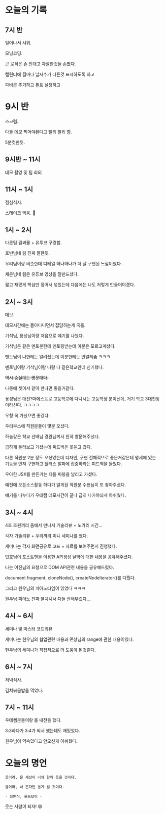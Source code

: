 # 오늘의 기록

## 7시 반

일어나서 샤워.

모닝코딩.

큰 로직은 손 안대고 자잘한것들 손봤다.

캘린더에 월마다 날자수가 다른것 표시하도록 하고

파비콘 추가하고 폰트 설정하고

# 9시 반

스크럼.

다들 데모 찍어야된다고 빨리 빨리 함.

5분컷한듯.

## 9시반 ~ 11시

데모 촬영 및 팀 회의

## 11시 ~ 1시

점심식사.

스테이크 먹음. 🥩

## 1시 ~ 2시

다른팀 결과물 + 유투브 구경함.

호빈님네 팀 진짜 잘한듯.

우리팀이랑 비슷한데 디테일 하나하나가 더 잘 구현된 느낌이였다.

채은님네 팀은 유튜브 영상을 잘만드셨다.

짧고 재밌게 핵심만 짚어서 넣었는데 다음에는 나도 저렇게 만들어야겠다.

## 2시 ~ 3시

데모.

데모시간에는 돌아다니면서 잡담하는게 국룰.

기석님, 용성님이랑 처음으로 얘기를 나눴다.

기석님은 같은 멘토분한테 멘토링받는데 이분은 모르고계셨다.

멘토님이 나한테는 알려줬는데 이분한테는 안알랴쥼 ㅋㅋㅋ

멘토님이랑 기석님이랑 나랑 다 같은학교인데 신기했다.

~~역시 숭실대는 명문대다.~~

나중에 셋이서 같이 만나면 좋을거같다.

용성님은 대전?마에스트로 고등학교에 다니시는 고등학생 분이신데, 거기 학교 3대천왕이라신다. ㅋㅋㅋㅋ

우형 꼭 가셨으면 좋겠다.

우리부스에 직원분들이 몇분 오셨다.

하늘같은 학교 선배님 경완님께서 친히 방문해주셨다.

급하게 둘러보고 가셨는데 피드백은 못듣고 갔다.

다른 직원분 2분 정도 오셨었는데 디자인, 구현 전체적으로 좋은거같은데 명세에 있는 기능을 먼저 구현하고 플러스 알파에 집중하라는 피드백을 들었다.

우아한 JSX를 만든거는 다들 따봉을 날리고 가셨다.

예전에 오픈소스활동 하다가 알게된 직원분 수현님이 또 찾아주셨다.

얘기를 나누다가 우테캠 데모시간이 끝나 급히 나가야되서 아쉬웠다.

## 3시 ~ 4시

4조 조원끼리 줌에서 만나서 기술리뷰 + 노가리 시간...

각자 기술리뷰 + 우리끼리 미니 세미나를 했다.

세미나는 각자 화면공유로 코드 + 자료를 보여주면서 진행했다.

민호님이 포스트맨을 이용한 API생성 날먹에 대한 내용을 공유해주셨다.

나는 어진님의 요청으로 DOM API관련 내용을 공유해드렸다.

document fragment, cloneNode(), createNodeIterator()를 다뤘다.

그리고 원우님의 피아노타임이 있었다 ㅋㅋㅋ

원우님 피아노 진짜 잘치셔서 다들 반해부렀다....

## 4시 ~ 6시

세미나 및 마스터 코드리뷰

세미나는 현우님의 협업관련 내용과 민상님의 range에 관한 내용이였다.

현우님의 세미나가 직접적으로 더 도움이 된것같다.

## 6시 ~ 7시

저녁식사.

김치볶음밥을 먹었다.

## 7시 ~ 11시

우테켐분들이랑 롤 내전을 했다.

3:3하다가 3:4가 되서 했는데도 재밌었다.

원우님이 약속있다고 안오신게 아쉬웠다.

# 오늘의 명언

```
웃어라, 온 세상이 너와 함께 웃을 것이다.

울어라, 너 혼자만 울게 될 것이다.

- 최민식, 올드보이 -
```

웃는 사람이 되자! 😄
